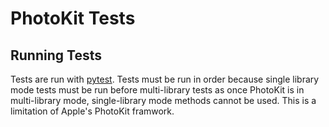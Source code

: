 # PhotoKit Tests

## Running Tests

Tests are run with [pytest](https://docs.pytest.org/).
Tests must be run in order because single library mode tests must be run before multi-library tests
as once PhotoKit is in multi-library mode, single-library mode methods cannot be used. This is a
limitation of Apple's PhotoKit framwork.
